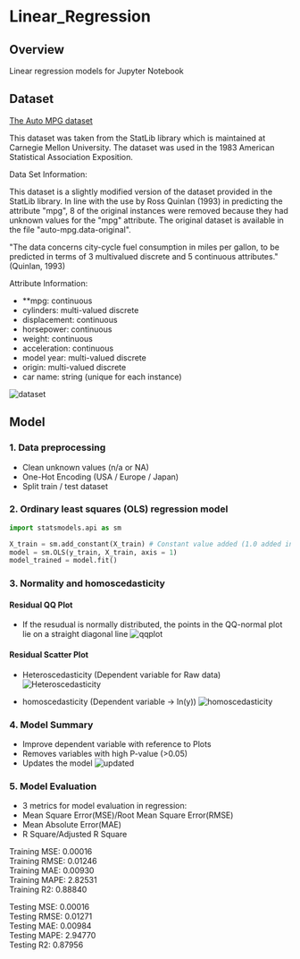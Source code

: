 # Linear_Regression



## Overview

Linear regression models for Jupyter Notebook

## Dataset 

[The Auto MPG dataset](http://archive.ics.uci.edu/ml/machine-learning-databases/auto-mpg/)

This dataset was taken from the StatLib library which is maintained at Carnegie Mellon University. The dataset was used in the 1983 American Statistical Association Exposition.

Data Set Information:

This dataset is a slightly modified version of the dataset provided in the StatLib library. In line with the use by Ross Quinlan (1993) in predicting the attribute "mpg", 8 of the original instances were removed because they had unknown values for the "mpg" attribute. The original dataset is available in the file "auto-mpg.data-original".

"The data concerns city-cycle fuel consumption in miles per gallon, to be predicted in terms of 3 multivalued discrete and 5 continuous attributes." (Quinlan, 1993)

Attribute Information:

- **mpg: continuous
- cylinders: multi-valued discrete
- displacement: continuous
- horsepower: continuous
- weight: continuous
- acceleration: continuous
- model year: multi-valued discrete
- origin: multi-valued discrete
- car name: string (unique for each instance)

![dataset](https://user-images.githubusercontent.com/57882064/124872325-bcbe4880-df8a-11eb-8480-250f5ef7534e.png)


## Model

### 1. Data preprocessing

- Clean unknown values (n/a or NA)
- One-Hot Encoding (USA / Europe / Japan)
- Split train / test dataset

### 2. Ordinary least squares (OLS) regression model

```python
import statsmodels.api as sm

X_train = sm.add_constant(X_train) # Constant value added (1.0 added into dataset)
model = sm.OLS(y_train, X_train, axis = 1)
model_trained = model.fit()

```

### 3. Normality and homoscedasticity

#### Residual QQ Plot

- If the resudual is normally distributed, the points in the QQ-normal plot lie on a straight diagonal line
![qqplot](https://user-images.githubusercontent.com/57882064/124878410-b1bae680-df91-11eb-9242-118b3a5425d5.png)

#### Residual Scatter Plot

- Heteroscedasticity (Dependent variable for Raw data)
![Heteroscedasticity](https://user-images.githubusercontent.com/57882064/124874825-ceedb600-df8d-11eb-8e78-a2859b4960a8.png)

- homoscedasticity (Dependent variable -> ln(y))
![homoscedasticity](https://user-images.githubusercontent.com/57882064/124878189-71f3ff00-df91-11eb-968f-47169c2e2741.png)

### 4. Model Summary

- Improve dependent variable with reference to Plots
- Removes variables with high P-value (>0.05)
- Updates the model
![updated](https://user-images.githubusercontent.com/57882064/124880250-b385a980-df93-11eb-8d76-7f434ed955cd.png)

### 5. Model Evaluation

- 3 metrics for model evaluation in regression:
- Mean Square Error(MSE)/Root Mean Square Error(RMSE)
- Mean Absolute Error(MAE)
- R Square/Adjusted R Square

Training MSE: 0.00016<br/>
Training RMSE: 0.01246<br/>
Training MAE: 0.00930<br/>
Training MAPE: 2.82531<br/>
Training R2: 0.88840<br/>


Testing MSE: 0.00016<br/>
Testing RMSE: 0.01271<br/>
Testing MAE: 0.00984<br/>
Testing MAPE: 2.94770<br/>
Testing R2: 0.87956<br/>
